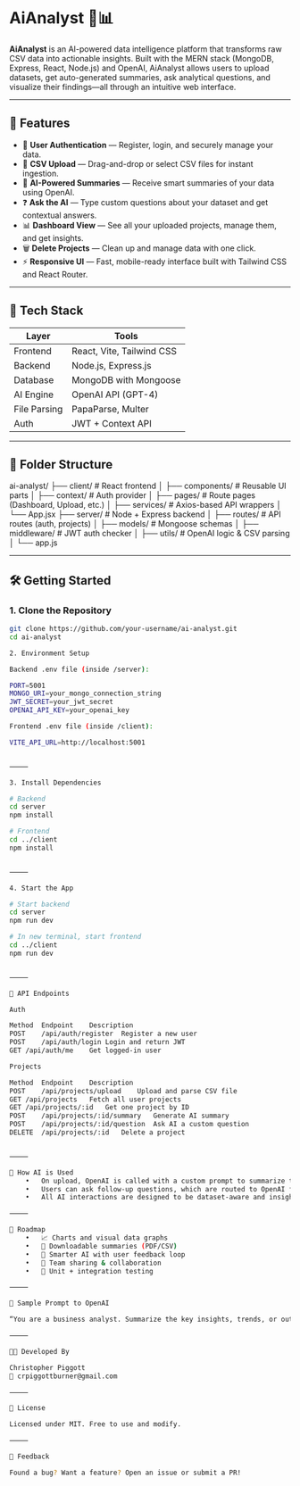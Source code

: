 # AiAnalyst 🧠📊

**AiAnalyst** is an AI-powered data intelligence platform that transforms raw CSV data into actionable insights. Built with the MERN stack (MongoDB, Express, React, Node.js) and OpenAI, AiAnalyst allows users to upload datasets, get auto-generated summaries, ask analytical questions, and visualize their findings—all through an intuitive web interface.

---

## 🚀 Features

- 🔐 **User Authentication** — Register, login, and securely manage your data.
- 📁 **CSV Upload** — Drag-and-drop or select CSV files for instant ingestion.
- 🤖 **AI-Powered Summaries** — Receive smart summaries of your data using OpenAI.
- ❓ **Ask the AI** — Type custom questions about your dataset and get contextual answers.
- 📊 **Dashboard View** — See all your uploaded projects, manage them, and get insights.
- 🗑️ **Delete Projects** — Clean up and manage data with one click.
- ⚡ **Responsive UI** — Fast, mobile-ready interface built with Tailwind CSS and React Router.

---

## 🧱 Tech Stack

| Layer        | Tools                     |
| ------------ | ------------------------- |
| Frontend     | React, Vite, Tailwind CSS |
| Backend      | Node.js, Express.js       |
| Database     | MongoDB with Mongoose     |
| AI Engine    | OpenAI API (GPT-4)        |
| File Parsing | PapaParse, Multer         |
| Auth         | JWT + Context API         |

---

## 📂 Folder Structure

ai-analyst/
├── client/ # React frontend
│ ├── components/ # Reusable UI parts
│ ├── context/ # Auth provider
│ ├── pages/ # Route pages (Dashboard, Upload, etc.)
│ ├── services/ # Axios-based API wrappers
│ └── App.jsx
├── server/ # Node + Express backend
│ ├── routes/ # API routes (auth, projects)
│ ├── models/ # Mongoose schemas
│ ├── middleware/ # JWT auth checker
│ ├── utils/ # OpenAI logic & CSV parsing
│ └── app.js

---

## 🛠️ Getting Started

### 1. Clone the Repository

```bash
git clone https://github.com/your-username/ai-analyst.git
cd ai-analyst

2. Environment Setup

Backend .env file (inside /server):

PORT=5001
MONGO_URI=your_mongo_connection_string
JWT_SECRET=your_jwt_secret
OPENAI_API_KEY=your_openai_key

Frontend .env file (inside /client):

VITE_API_URL=http://localhost:5001


⸻

3. Install Dependencies

# Backend
cd server
npm install

# Frontend
cd ../client
npm install


⸻

4. Start the App

# Start backend
cd server
npm run dev

# In new terminal, start frontend
cd ../client
npm run dev


⸻

🔑 API Endpoints

Auth

Method	Endpoint	Description
POST	/api/auth/register	Register a new user
POST	/api/auth/login	Login and return JWT
GET	/api/auth/me	Get logged-in user

Projects

Method	Endpoint	Description
POST	/api/projects/upload	Upload and parse CSV file
GET	/api/projects	Fetch all user projects
GET	/api/projects/:id	Get one project by ID
POST	/api/projects/:id/summary	Generate AI summary
POST	/api/projects/:id/question	Ask AI a custom question
DELETE	/api/projects/:id	Delete a project


⸻

🧠 How AI is Used
	•	On upload, OpenAI is called with a custom prompt to summarize the dataset.
	•	Users can ask follow-up questions, which are routed to OpenAI for context-based answers.
	•	All AI interactions are designed to be dataset-aware and insight-driven.

⸻

📌 Roadmap
	•	📈 Charts and visual data graphs
	•	🧾 Downloadable summaries (PDF/CSV)
	•	🧠 Smarter AI with user feedback loop
	•	🔗 Team sharing & collaboration
	•	🧪 Unit + integration testing

⸻

🧪 Sample Prompt to OpenAI

“You are a business analyst. Summarize the key insights, trends, or outliers in the following dataset in plain English. Focus on areas relevant to sales performance, customer behavior, or operational issues.”

⸻

🧑‍💻 Developed By

Christopher Piggott
📧 crpiggottburner@gmail.com

⸻

📄 License

Licensed under MIT. Free to use and modify.

⸻

💬 Feedback

Found a bug? Want a feature? Open an issue or submit a PR!
```
